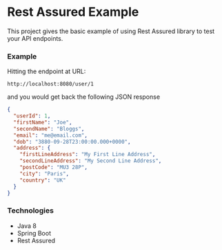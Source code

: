 # Rest Assured Example

This project gives the basic example of using Rest Assured library to test your API endpoints.

### Example

Hitting the endpoint at URL:

```
http://localhost:8080/user/1
```

and you would get back the following JSON response

```json
{
  "userId": 1,
  "firstName": "Joe",
  "secondName": "Bloggs",
  "email": "me@email.com",
  "dob": "3880-09-28T23:00:00.000+0000",
  "address": {
    "firstLineAddress": "My First Line Address",
    "secondLineAddress": "My Second Line Address",
    "postCode": "MU3 28P",
    "city": "Paris",
    "country": "UK"
  }
}
```

### Technologies

- Java 8
- Spring Boot
- Rest Assured